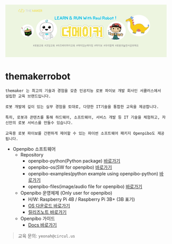 ![bg](data/facebookskin.png)

themakerrobot
=============
```
themaker 는 최고의 기술과 경험을 갖춘 인공지능 로봇 파이보 개발 회사인 서큘러스에서 설립한 교육 브랜드입니다.

로봇 개발에 깊이 있는 실무 경험을 토대로, 다양한 IT기술을 통합한 교육을 제공합니다.

특히, 로봇과 콘텐츠를 통해 하드웨어, 소프트웨어, 서비스 개발 등 IT 기술을 체험하고, 자신만의 로봇 서비스를 만들수 있습니다.

교육용 로봇 파이보를 간편하게 제어할 수 있는 파이썬 소프트웨어 패키지 Openpibo도 제공됩니다.
```
+ Openpibo 소프트웨어
  - Repository
    + openpibo-python(Python package) [바로가기](https://github.com/themakerrobot/openpibo-python)
    + openpibo-os(SW for openpibo) [바로가기](https://github.com/themakerrobot/openpibo-os)
    + openpibo-examples(python example using openpibo-python) [바로가기](https://github.com/themakerrobot/openpibo-examples)
    + openpibo-files(image/audio file for openpibo) [바로가기](https://github.com/themakerrobot/openpibo-files)
  - Openpibo 운영체제 (Only user for openpibo)
    + H/W: Raspberry Pi 4B / Raspberry Pi 3B+ (3B 표기)
    + [OS 다운로드 바로가기](https://circulusworkspace-my.sharepoint.com/:f:/g/personal/leeyunjai_circul_us1/EksdEBIKQ6JJplSWtsad-CUBHbI3354b_5FCIWHsmNL_8g?e=i9ZeEd)
    + [릴리즈노트 바로가기](https://github.com/themakerrobot/themakerrobot/blob/main/ReleaseNotes/2022.md)
  - Openpibo 가이드
    + [Docs 바로가기](https://themakerrobot.github.io/openpibo-python/build/html/index.html)
> 교육 문의: ```yeonah@circul.us```
